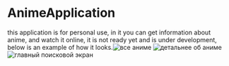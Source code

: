 # AnimeApplication
this application is for personal use, in it you can get information about anime, and watch it online, it is not ready yet and is under development, below is an example of how it looks.![все аниме](https://github.com/prepodobnyi/AnimeApplication/assets/72233193/401a043f-f188-4d7c-9eab-98e0c8977d63)
![детальнее об аниме](https://github.com/prepodobnyi/AnimeApplication/assets/72233193/c7da7d98-806a-4616-a281-c9847034aba2)
![главный поисковой экран](https://github.com/prepodobnyi/AnimeApplication/assets/72233193/c8e5c0d3-f2e8-40f6-a74d-fc8095fa717f)
